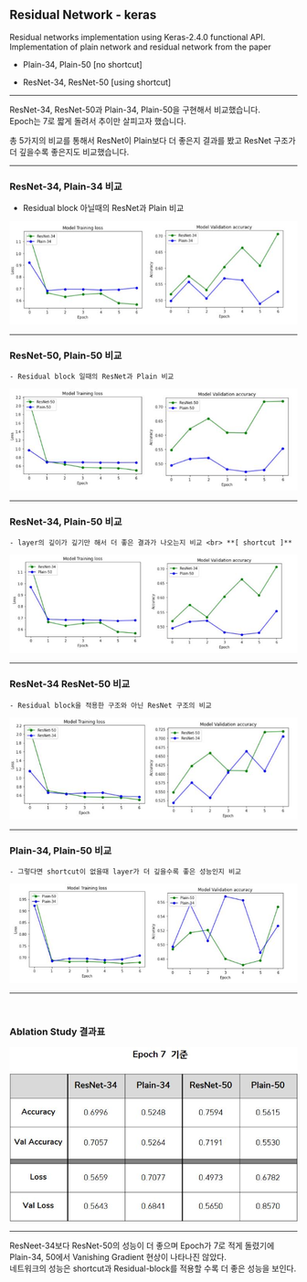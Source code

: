 ## Residual Network - keras

Residual networks implementation using Keras-2.4.0 functional API.   
Implementation of plain network and residual network from the paper  
- Plain-34, Plain-50  [no shortcut]

- ResNet-34,  ResNet-50 [using shortcut]


--- 

ResNet-34, ResNet-50과 Plain-34, Plain-50을 구현해서 비교했습니다.  
Epoch는 7로 짧게 돌려서 추이만 살피고자 했습니다.  

총 5가지의 비교를 통해서 ResNet이 Plain보다 더 좋은지 결과를 봤고 ResNet 구조가 더 깊을수록 좋은지도 비교했습니다. 

---

### ResNet-34, Plain-34 비교
   - Residual block 아닐때의 ResNet과 Plain 비교
   
![ResNet34_Plain34.jpg](./images/ResNet34_Plain34.jpg)

---

### ResNet-50, Plain-50 비교
    - Residual block 일때의 ResNet과 Plain 비교
    
![ResNet50_Plain50.jpg](./images/ResNet50_Plain50.jpg)


---

### ResNet-34, Plain-50 비교
    - layer의 깊이가 깊기만 해서 더 좋은 결과가 나오는지 비교 <br> **[ shortcut ]**   
    
![ResNet34_Plain50.jpg](./images/ResNet34_Plain50.jpg)

---

### ResNet-34 ResNet-50 비교
    - Residual block을 적용한 구조와 아닌 ResNet 구조의 비교

![ResNet50_ResNet34.jpg](./images/ResNet50_ResNet34.jpg)

---

### Plain-34, Plain-50 비교
    - 그렇다면 shortcut이 없을때 layer가 더 깊을수록 좋은 성능인지 비교
    
![Plain50_Plain34.jpg](./images/Plain50_Plain34.jpg)


---

<br>

### Ablation Study 결과표

![Ablation_table.jpg](./images/Ablation_table.jpg)

---


ResNeet-34보다 ResNet-50의 성능이 더 좋으며 Epoch가 7로 적게 돌렸기에 Plain-34, 50에서 Vanishing Gradient 현상이 나타나진 않았다.  
네트워크의 성능은 shortcut과 Residual-block를 적용할 수록 더 좋은 성능을 보인다.
